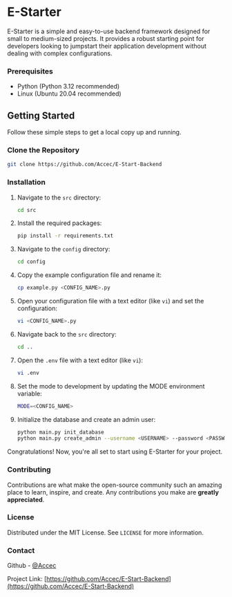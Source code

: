 # E-Starter

E-Starter is a simple and easy-to-use backend framework designed for small to medium-sized projects. It provides a robust starting point for developers looking to jumpstart their application development without dealing with complex configurations.

### Prerequisites

- Python (Python 3.12 recommended)
- Linux (Ubuntu 20.04 recommended)

## Getting Started

Follow these simple steps to get a local copy up and running.

### Clone the Repository

```bash
git clone https://github.com/Accec/E-Start-Backend
```

### Installation

1. Navigate to the `src` directory:
   ```bash
   cd src
   ```
2. Install the required packages:
   ```bash
   pip install -r requirements.txt
   ```
3. Navigate to the `config` directory:
   ```bash
   cd config
   ```
4. Copy the example configuration file and rename it:
   ```bash
   cp example.py <CONFIG_NAME>.py
   ```
5. Open your configuration file with a text editor (like `vi`) and set the configuration:
   ```bash
   vi <CONFIG_NAME>.py
   ```
6. Navigate back to the `src` directory:
   ```bash
   cd ..
   ```
7. Open the `.env` file with a text editor (like `vi`):
   ```bash
   vi .env
   ```
8. Set the mode to development by updating the MODE environment variable:
   ```bash
   MODE=<CONFIG_NAME>
   ```
9. Initialize the database and create an admin user:
   ```bash
   python main.py init_database
   python main.py create_admin --username <USERNAME> --password <PASSWORD>
   ```

Congratulations! Now, you're all set to start using E-Starter for your project.

### Contributing

Contributions are what make the open-source community such an amazing place to learn, inspire, and create. Any contributions you make are **greatly appreciated**.

### License

Distributed under the MIT License. See `LICENSE` for more information.

### Contact

Github - [@Accec](https://github.com/Accec)

Project Link: [https://github.com/Accec/E-Start-Backend](https://github.com/Accec/E-Start-Backend)
